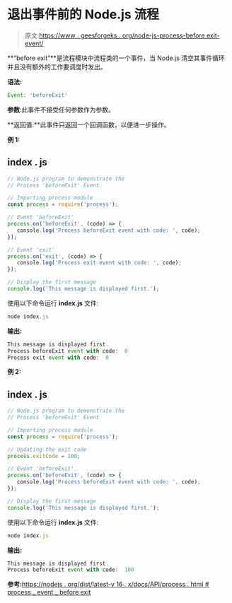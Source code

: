 # 退出事件前的 Node.js 流程

> 原文:[https://www . geesforgeks . org/node-js-process-before exit-event/](https://www.geeksforgeeks.org/node-js-process-beforeexit-event/)

**“before exit”**是流程模块中流程类的一个事件，当 Node.js 清空其事件循环并且没有额外的工作要调度时发出。

**语法:**

```js
Event: 'beforeExit'
```

**参数**:此事件不接受任何参数作为参数。

**返回值:**此事件只返回一个回调函数，以便进一步操作。

**例 1:**

## index . js

```js
// Node.js program to demonstrate the  
// Process 'beforeExit' Event

// Importing process module
const process = require('process');

// Event 'beforeExit'
process.on('beforeExit', (code) => {
   console.log('Process beforeExit event with code: ', code);
});

// Event 'exit'
process.on('exit', (code) => {
   console.log('Process exit event with code: ', code);
});

// Display the first message 
console.log('This message is displayed first.');
```

使用以下命令运行 **index.js** 文件:

```js
node index.js
```

**输出:**

```js
This message is displayed first.
Process beforeExit event with code:  0
Process exit event with code:  0
```

**例 2:**

## index . js

```js
// Node.js program to demonstrate the  
// Process 'beforeExit' Event

// Importing process module
const process = require('process');

// Updating the exit code
process.exitCode = 100;

// Event 'beforeExit'
process.on('beforeExit', (code) => {
   console.log('Process beforeExit event with code: ', code);
});

// Display the first message 
console.log('This message is displayed first.');
```

使用以下命令运行 **index.js** 文件:

```js
node index.js
```

**输出:**

```js
This message is displayed first.
Process beforeExit event with code:  100
```

**参考:**[https://nodejs . org/dist/latest-v 16 . x/docs/API/process . html # process _ event _ before exit](https://nodejs.org/dist/latest-v16.x/docs/api/process.html#process_event_beforeexit)